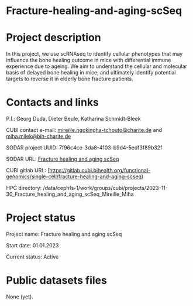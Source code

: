 # Fracture-healing-and-aging-scSeq
# Project description
In this project, we use scRNAseq to identify cellular phenotypes that may influence the bone healing outcome in mice with differential immune experience due to ageing. We aim to understand the cellular and molecular basis of delayed bone healing in mice, and ultimately identify potential targets to reverse it in elderly bone fracture patients.​
# Contacts and links
P.I.: Georg Duda, Dieter Beule, Katharina Schmidt-Bleek

CUBI contact e-mail: mireille.ngokingha-tchouto@charite.de and miha.milek@bih-charite.de

SODAR project UUID: 7f96c4ce-3da8-4103-b9d4-5edf3f89b32f

SODAR URL: [Fracture healing and aging scSeq](https://sodar.bihealth.org/project/7f96c4ce-3da8-4103-b9d4-5edf3f89b32f)

CUBI gitlab URL: [[https://gitlab.cubi.bihealth.org/functional-genomics/single-cell/fracture-healing-and-aging-scseq)](https://gitlab.cubi.bihealth.org/functional-genomics/single-cell/fracture-healing-and-aging-scseq)

HPC directory: /data/cephfs-1/work/groups/cubi/projects/2023-11-30_Fracture_healing_and_aging_scSeq_Mireille_Miha

# Project status

Project name: Fracture healing and aging scSeq

Start date: 01.01.2023

Current status: Active

# Public datasets files
None (yet).
